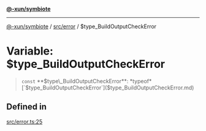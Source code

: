 [**@-xun/symbiote**](../../../README.md)

***

[@-xun/symbiote](../../../README.md) / [src/error](../README.md) / $type\_BuildOutputCheckError

# Variable: $type\_BuildOutputCheckError

> `const` **$type\_BuildOutputCheckError**: *typeof* [`$type_BuildOutputCheckError`]($type_BuildOutputCheckError.md)

## Defined in

[src/error.ts:25](https://github.com/Xunnamius/symbiote/blob/26e756362a16f050e03cef2c4c582d94e29614cd/src/error.ts#L25)

